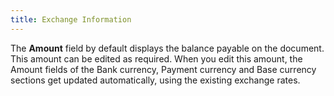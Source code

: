 ```yaml
---
title: Exchange Information
---
```



The **Amount** field by default displays the balance payable on the document. This amount can be edited as required. When you edit this amount, the Amount fields of the Bank currency, Payment currency and Base currency sections get updated automatically, using the existing exchange rates.
